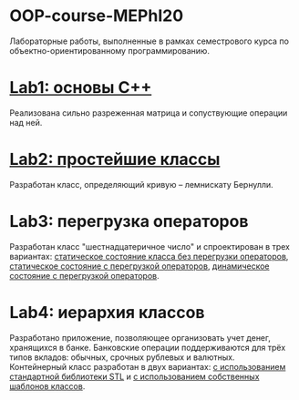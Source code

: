 # OOP-course-MEPhI20
Лабораторные работы, выполненные в рамках семестрового курса по объектно-ориентированному программированию.

# [Lab1: основы С++](Lab1)
Реализована сильно разреженная матрица и сопуствующие операции над ней.

# [Lab2: простейшие классы](Lab2)
Разработан класс, определяющий кривую – лемнискату Бернулли.

# Lab3: перегрузка операторов
Разработан класс "шестнадцатеричное число" и спроектирован в трех вариантах: [статическое состояние класса без перегрузки операторов](Lab3), [статическое состояние с перегрузкой операторов](Lab3b), [динамическое состояние с перегрузкой операторов](Lab3c).

# Lab4: иерархия классов
Разработано приложение, позволяющее организовать учет денег, хранящихся в банке. Банковские операции поддерживаются для трёх типов вкладов: обычных, срочных рублевых и валютных. </br>
Контейнерный класс разработан в двух вариантах: [с использованием стандартной библиотеки STL](Lab4_v1) и [с использованием собственных шаблонов классов](Lab4_v2).
